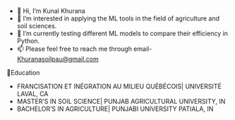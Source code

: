 - 👋 Hi, I’m Kunal Khurana
- 👀 I’m interested in applying the ML tools in the field of agriculture and soil sciences.
- 🌱 I’m currently testing different ML models to compare their efficiency in Python.
- 📫 Please feel free to reach me through email- Khuranasoilpau@gmail.com

📝Education
- FRANCISATION ET INÉGRATION AU MILIEU QUÉBÉCOIS| UNIVERSITÉ LAVAL, CA
- MASTER’S IN SOIL SCIENCE| PUNJAB AGRICULTURAL UNIVERSITY, IN
-  BACHELOR’S IN AGRICULTURE| PUNJABI UNIVERSITY PATIALA, IN


<!---
Kkhurana007/Kkhurana007 is a ✨ special ✨ repository because its `README.md` (this file) appears on your GitHub profile.
You can click the Preview link to take a look at your changes.
--->

